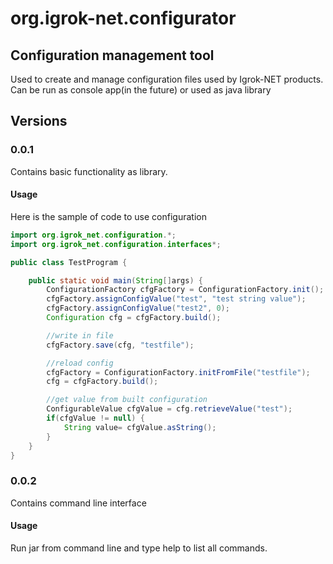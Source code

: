 # org.igrok-net.configurator
## Configuration management tool
Used to create and manage configuration files used by Igrok-NET products.
Can be run as console app(in the future) or used as java library
## Versions
### 0.0.1
Contains basic functionality as library.
#### Usage
Here is the sample of code to use configuration
``` java
import org.igrok_net.configuration.*;
import org.igrok_net.configuration.interfaces*;

public class TestProgram {

    public static void main(String[]args) {
        ConfigurationFactory cfgFactory = ConfigurationFactory.init();
        cfgFactory.assignConfigValue("test", "test string value");
        cfgFactory.assignConfigValue("test2", 0);
        Configuration cfg = cfgFactory.build();

        //write in file
        cfgFactory.save(cfg, "testfile");

        //reload config
        cfgFactory = ConfigurationFactory.initFromFile("testfile");
        cfg = cfgFactory.build();

        //get value from built configuration
        ConfigurableValue cfgValue = cfg.retrieveValue("test");
        if(cfgValue != null) {
            String value= cfgValue.asString();
        }
    }
}
```
### 0.0.2
Contains command line interface
#### Usage
Run jar from command line and type help to list all commands.